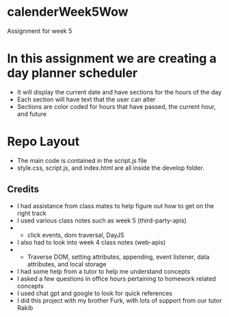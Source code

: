 # calenderWeek5Wow
Assignment for week 5

# In this assignment we are creating a day planner scheduler
- It will display the current date and have sections for the hours of the day
- Each section will have text that the user can alter
- Sections are color coded for hours that have passed, the current hour, and future

# Repo Layout
- The main code is contained in the script.js file
- style.css, script.js, and index.html are all inside the develop folder.

## Credits
- I had assistance from class mates to help figure out how to get on the right track
- I used various class notes such as week 5 (third-party-apis)
- - click events, dom traversal, DayJS
- I also had to look into week 4 class notes (web-apis)
- - Traverse DOM, setting attributes, appending, event listener, data attributes, and local storage
- I had some help from a tutor to help me understand concepts
- I asked a few questions in office hours pertaining to homework related concepts
- I used chat gpt and google to look for quick references
- I did this project with my brother Furk, with lots of support from our tutor Rakib
